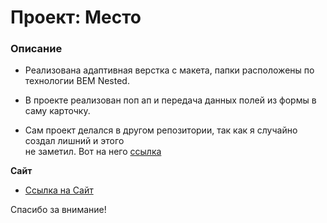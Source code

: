 # Проект: Место

### Описание

- Реализована адаптивная верстка с макета, папки расположены по технологии BEM Nested.

- В проекте реализован поп ап и передача данных полей из формы в саму карточку.

- Сам проект делался в другом репозитории, так как я случайно создал лишний и этого  
  не заметил. Вот на него [ссылка](https://github.com/AleksandrZimin/project4.git)

**Сайт**

- [Ссылка на Сайт](https://aleksandrzimin.github.io/project4/)

Спасибо за внимание!
